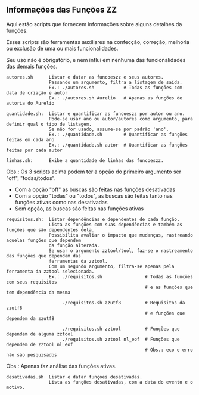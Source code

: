 ## Informações das Funções ZZ

Aqui estão scripts que fornecem informações sobre alguns detalhes da funções.

Esses scripts são ferramentas auxiliares na confecção, correção, melhoria ou exclusão de uma ou mais funcionalidades.

Seu uso não é obrigatório, e nem influi em nenhuma das funcionalidades das demais funções.

```
autores.sh      Listar e datar as funcoeszz e seus autores.
                Passando um argumento, filtra a listagem de saída.
                Ex.: ./autores.sh           # Todas as funções com data de criação e autor
                Ex.: ./autores.sh Aurelio   # Apenas as funções de autoria do Aurelio

quantidade.sh:  Listar e quantificar as funcoeszz por autor ou ano.
                Pode-se usar ano ou autor/autores como argumento, para definir qual o tipo de listagem.
                Se não for usado, assume-se por padrão 'ano'.
                Ex.: ./quantidade.sh        # Quantificar as funções feitas em cada ano
                Ex.: ./quantidade.sh autor  # Quantificar as funções feitas por cada autor

linhas.sh:      Exibe a quantidade de linhas das funcoeszz.
```
Obs.:
 Os 3 scripts acima podem ter a opção do primeiro argumento ser "off", "todas/todos".
  - Com a opção "off" as buscas são feitas nas funções desativadas
  - Com a opção "todas" ou "todos", as buscas são feitas tanto nas funções ativas como nas desativadas
  - Sem opção, as buscas são feitas nas funções ativas



```
requisitos.sh:  Listar dependências e dependentes de cada função.
                Lista as funções com suas dependẽncias e também as funções que são dependentes dela.
                Possibilita avaliar o impacto que mudanças, rastreando aquelas funções que dependem
                da função alterada.
                Se usar o argumento zztool/tool, faz-se o rastreamento das funções que dependam das
                ferramentas da zztool.
                Com um segundo argumento, filtra-se apenas pela ferramenta da zztool selecionada.
                Ex.: ./requisitos.sh                # Todas as funções com seus requisitos
                                                    # e as funções que tem dependência da mesma

                     ./requisitos.sh zzutf8         # Requisitos da zzutf8
                                                    # e funções que dependem da zzutf8

                     ./requisitos.sh zztool         # Funções que dependem de alguma zztool
                     ./requisitos.sh zztool nl_eof  # Funções que dependem de zztool nl_eof
                                                    # Obs.: eco e erro não são pesquisados
```
Obs.: Apenas faz análise das funções ativas.



```
desativadas.sh  Listar e datar funçoes desativadas.
                Lista as funções desativadas, com a data do evento e o motivo.
```

